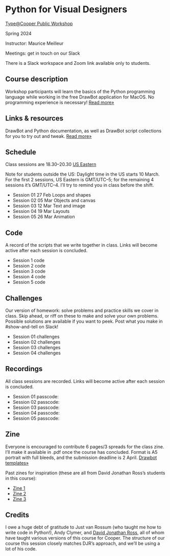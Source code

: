 # Python for Visual Designers

[Type@Cooper Public Workshop](https://coopertype.org/events/python-for-visual-designers-2)

Spring 2024

Instructor: Maurice Meilleur

Meetings: get in touch on our Slack

There is a Slack workspace and Zoom link available only to students.

## Course description
Workshop participants will learn the basics of the Python programming language while working in the free DrawBot application for MacOS. No programming experience is necessary! [Read more»](course_info/README.md)

## Links & resources
DrawBot and Python documentation, as well as DrawBot script collections for you to try out and tweak. [Read more»](resources)

## Schedule
Class sessions are 18.30–20.30 [US Eastern](https://www.timeanddate.com/worldclock/converter.html)

Note for students outside the US: Daylight time in the US starts 10 March. For the first 2 sessions, US Eastern is GMT/UTC–5; for the remaining 4 sessions it’s GMT/UTC–4. I’ll try to remind you in class before the shift.

- Session 01	27 Feb	Loops and shapes
- Session 02	05 Mar	Objects and canvas
- Session 03	12 Mar	Text and image
- Session 04	19 Mar	Layouts
- Session 05	26 Mar	Animation

## Code
A record of the scripts that we write together in class. Links will become active after each session is concluded.

- Session 1 code
- Session 2 code
- Session 3 code
- Session 4 code
- Session 5 code

## Challenges
Our version of homework: solve problems and practice skills we cover in class. Skip ahead, or riff on these to make and solve your own problems. Possible solutions are available if you want to peek. Post what you make in #show-and-tell on Slack!

- Session 01 challenges
- Session 02 challenges
- Session 03 challenges
- Session 04 challenges

## Recordings
All class sessions are recorded. Links will become active after each session is concluded.

- Session 01 passcode:
- Session 02 passcode:
- Session 03 passcode:
- Session 04 passcode:
- Session 05 passcode:

## Zine
Everyone is encouraged to contribute 6 pages/3 spreads for the class zine. I’ll make it available in .pdf once the course has concluded. Format is A5 portrait with full bleeds, and the submission deadline is 2 April. [Drawbot templates»](zine)

Past zines for inspiration (these are all from David Jonathan Ross’s students in this course):
- [Zine 1](https://drive.google.com/file/d/1lV9MC17-bLOm1kO5i_7HHkMTIs5AuWQz/view?usp=sharing)
- [Zine 2](https://drive.google.com/file/d/1QkG4PNCQ0CyT_iGlrTddg8verCWzMWaD/view?usp=sharing)
- [Zine 3](https://drive.google.com/file/d/1ft18oUZN-dkg-9s5YXBdLPMF0G8J4Vdq/view?usp=sharing)

## Credits
I owe a huge debt of gratitude to Just van Rossum (who taught me how to write code in Python!), Andy Clymer, and [David Jonathan Ross](https://djr.com/), all of whom have taught various versions of this course for Cooper. The structure of our course this session closely matches DJR’s approach, and we’ll be using a lot of his code.
